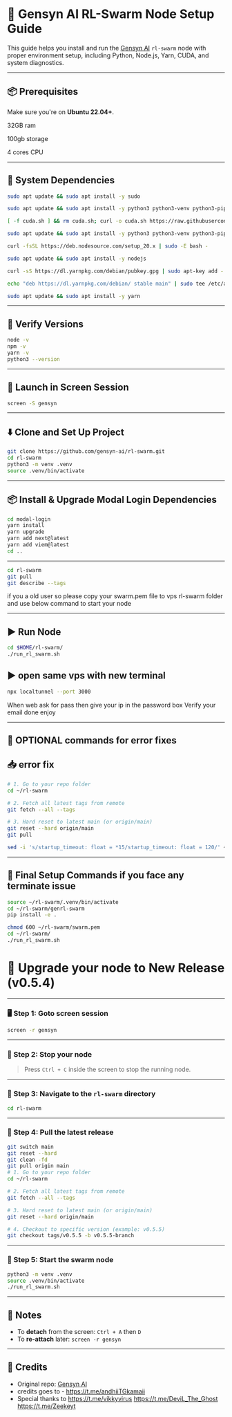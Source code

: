 
# 🚀 Gensyn AI RL-Swarm Node Setup Guide

This guide helps you install and run the [Gensyn AI](https://github.com/gensyn-ai/rl-swarm) `rl-swarm` node with proper environment setup, including Python, Node.js, Yarn, CUDA, and system diagnostics.

---

## 📦 Prerequisites

Make sure you're on **Ubuntu 22.04+**.

32GB ram 

100gb storage

4 cores CPU

---

## 🔧 System Dependencies

```bash
sudo apt update && sudo apt install -y sudo

sudo apt update && sudo apt install -y python3 python3-venv python3-pip curl wget screen git lsof nano unzip iproute2 build-essential gcc g++

[ -f cuda.sh ] && rm cuda.sh; curl -o cuda.sh https://raw.githubusercontent.com/zunxbt/gensyn-testnet/main/cuda.sh && chmod +x cuda.sh && . ./cuda.sh
```


```bash
sudo apt update && sudo apt install -y python3 python3-venv python3-pip curl wget screen git lsof

curl -fsSL https://deb.nodesource.com/setup_20.x | sudo -E bash -

sudo apt update && sudo apt install -y nodejs

curl -sS https://dl.yarnpkg.com/debian/pubkey.gpg | sudo apt-key add -

echo "deb https://dl.yarnpkg.com/debian/ stable main" | sudo tee /etc/apt/sources.list.d/yarn.list

sudo apt update && sudo apt install -y yarn
```

---


## 🧪 Verify Versions

```bash
node -v
npm -v
yarn -v
python3 --version
```

---

## 🧵 Launch in Screen Session

```bash
screen -S gensyn
```

---

## ⬇️ Clone and Set Up Project

```bash
git clone https://github.com/gensyn-ai/rl-swarm.git
cd rl-swarm
python3 -m venv .venv
source .venv/bin/activate
```

---

## 📦 Install & Upgrade Modal Login Dependencies

```bash
cd modal-login
yarn install
yarn upgrade
yarn add next@latest
yarn add viem@latest
cd ..
```

---

```bash
cd rl-swarm
git pull
git describe --tags
```

if you a old user so please copy your swarm.pem file to vps rl-swarm folder and use below command to start your node 

---

## ▶️ Run Node

```bash
cd $HOME/rl-swarm/
./run_rl_swarm.sh
```

## ▶️ open same vps with new terminal 

```bash
npx localtunnel --port 3000
```

When web ask for pass then give your ip in the password box 
Verify your email done enjoy 


---


## 🧼 OPTIONAL commands for error fixes


## 📥 error fix 

```bash
# 1. Go to your repo folder
cd ~/rl-swarm

# 2. Fetch all latest tags from remote
git fetch --all --tags

# 3. Hard reset to latest main (or origin/main)
git reset --hard origin/main
git pull
```

```bash
sed -i 's/startup_timeout: float = *15/startup_timeout: float = 120/' ~/rl-swarm/.venv/lib/python3.12/site-packages/hivemind/p2p/p2p_daemon.py
```

---

## 🧪 Final Setup Commands if you face any terminate issue 

```bash
source ~/rl-swarm/.venv/bin/activate
cd ~/rl-swarm/genrl-swarm
pip install -e .
```

```bash
chmod 600 ~/rl-swarm/swarm.pem
cd ~/rl-swarm/
./run_rl_swarm.sh
```



# 🚀 Upgrade your node to New Release (v0.5.4)

---

### 🖥️ Step 1: Goto screen session

```bash
screen -r gensyn
```

---

### 🛑 Step 2: Stop your node

> Press `Ctrl + C` inside the screen to stop the running node.

---

### 📂 Step 3: Navigate to the `rl-swarm` directory

```bash
cd rl-swarm
```

---

### 🔄 Step 4: Pull the latest release

```bash
git switch main
git reset --hard
git clean -fd
git pull origin main
# 1. Go to your repo folder
cd ~/rl-swarm

# 2. Fetch all latest tags from remote
git fetch --all --tags

# 3. Hard reset to latest main (or origin/main)
git reset --hard origin/main

# 4. Checkout to specific version (example: v0.5.5)
git checkout tags/v0.5.5 -b v0.5.5-branch
```

---

### 🧠 Step 5: Start the swarm node

```bash
python3 -m venv .venv
source .venv/bin/activate
./run_rl_swarm.sh
```

---

## 🧠 Notes

- To **detach** from the screen: `Ctrl + A` then `D`
- To **re-attach** later: `screen -r gensyn`

---

## 🙌 Credits

- Original repo: [Gensyn AI](https://github.com/gensyn-ai/rl-swarm)
- credits goes to - https://t.me/andhiiTGkamaii
- Special thanks to https://t.me/vikkyvirus https://t.me/DeviL_The_Ghost https://t.me/Zeekeyt
